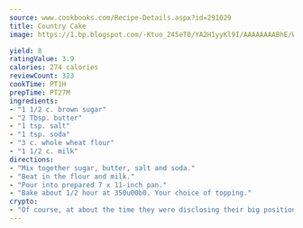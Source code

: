 ```yaml
---
source: www.cookbooks.com/Recipe-Details.aspx?id=291029
title: Country Cake
image: https://1.bp.blogspot.com/-Ktuo_245eT0/YA2H1yyKl9I/AAAAAAAABhE/WMoqSq2tWOcgMkPaLYZ-49h8pVDUUwFCQCLcBGAsYHQ/s307/5.png

yield: 8
ratingValue: 3.9
calories: 274 calories
reviewCount: 323
cookTime: PT1H
prepTime: PT27M
ingredients:
- "1 1/2 c. brown sugar"
- "2 Tbsp. butter"
- "1 tsp. salt"
- "1 tsp. soda"
- "3 c. whole wheat flour"
- "1 1/2 c. milk"
directions:
- "Mix together sugar, butter, salt and soda."
- "Beat in the flour and milk."
- "Pour into prepared 7 x 11-inch pan."
- "Bake about 1/2 hour at 350u00b0. Your choice of topping."
crypto:
- "Of course, at about the time they were disclosing their big position, Bitcoin started to crash."
---
```

